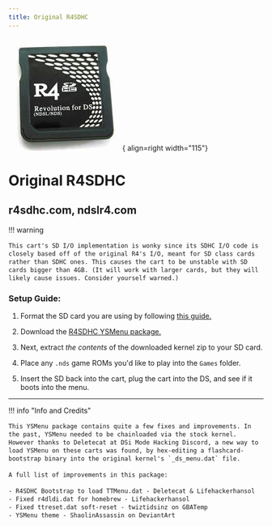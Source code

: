 ```yaml
---
title: Original R4SDHC
---
```


![Original R4SDHC](../images/r4sdhc.png){ align=right width="115"}
# Original R4SDHC
## r4sdhc.com, ndslr4.com

!!! warning

    This cart's SD I/O implementation is wonky since its SDHC I/O code is closely based off of the original R4's I/O, meant for SD class cards rather than SDHC ones. This causes the cart to be unstable with SD cards bigger than 4GB. (It will work with larger cards, but they will likely cause issues. Consider yourself warned.)

### Setup Guide:

1. Format the SD card you are using by following [this guide.](https://wiki.hacks.guide/wiki/Formatting_an_SD_card)

1. Download the [R4SDHC YSMenu package.](https://github.com/Sanrax/YSMenu-Custom-Packages/releases/download/v7.06/R4SDHC_YSMenu_7.06.zip)

1. Next, extract *the contents* of the downloaded kernel zip to your SD card.

1. Place any `.nds` game ROMs you'd like to play into the `Games` folder.

1. Insert the SD back into the cart, plug the cart into the DS, and see if it boots into the menu.

---

!!! info "Info and Credits"

    This YSMenu package contains quite a few fixes and improvements. In the past, YSMenu needed to be chainloaded via the stock kernel. However thanks to Deletecat at DSi Mode Hacking Discord, a new way to load YSMenu on these carts was found, by hex-editing a flashcard-bootstrap binary into the original kernel's `_ds_menu.dat` file.
    
    A full list of improvements in this package:
    
    - R4SDHC Bootstrap to load TTMenu.dat - Deletecat & Lifehackerhansol
    - Fixed r4dldi.dat for homebrew - Lifehackerhansol
    - Fixed ttreset.dat soft-reset - twiztidsinz on GBATemp
    - YSMenu theme - ShaolinAssassin on DeviantArt